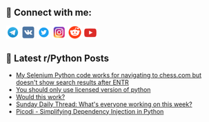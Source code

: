 ## 🔎 Connect with me:
[<img src="https://github.com/bullbesh/bullbesh/blob/main/images/Telegram.png" width="32" height="32" />](https://t.me/bullbesh)
[<img src="https://github.com/bullbesh/bullbesh/blob/main/images/VK.png" width="32" height="32" />](https://vk.com/bullbesh)
[<img src="https://github.com/bullbesh/bullbesh/blob/main/images/Twitter.png" width="32" height="32" />](https://twitter.com/bullbesh1)
[<img src="https://github.com/bullbesh/bullbesh/blob/main/images/Instagram.png" width="32" height="32" />](https://www.instagram.com/bullbesh)
[<img src="https://github.com/bullbesh/bullbesh/blob/main/images/Reddit.png" width="32" height="32" />](https://www.reddit.com/user/bullbesh)
[<img src="https://github.com/bullbesh/bullbesh/blob/main/images/YouTube.png" width="32" height="32" />](https://www.youtube.com/channel/UCtfjRs6uzgq5mfm8S06WTcg)

## 📕 Latest r/Python Posts
<!-- BLOG-POST-LIST:START -->
- [My Selenium Python code works for navigating to chess.com but doesn&#39;t show search results after ENTR](https://www.reddit.com/r/Python/comments/1cvmuxw/my_selenium_python_code_works_for_navigating_to/)
- [You should only use licensed version of python](https://www.reddit.com/r/Python/comments/1cvhi1m/you_should_only_use_licensed_version_of_python/)
- [Would this work?](https://www.reddit.com/r/Python/comments/1cvgnut/would_this_work/)
- [Sunday Daily Thread: What&#39;s everyone working on this week?](https://www.reddit.com/r/Python/comments/1cvay3b/sunday_daily_thread_whats_everyone_working_on/)
- [Picodi - Simplifying Dependency Injection in Python](https://www.reddit.com/r/Python/comments/1cuz4kw/picodi_simplifying_dependency_injection_in_python/)
<!-- BLOG-POST-LIST:END -->
